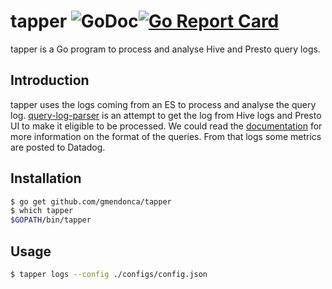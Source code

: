 # tapper ![GoDoc](https://godoc.org/github.com/gmendonca/tapper?status.svg)[![Go Report Card](https://goreportcard.com/badge/github.com/gmendonca/tapper)](https://goreportcard.com/report/github.com/gmendonca/tapper)

tapper is a Go program to process and analyse Hive and Presto query logs.

## Introduction

tapper uses the logs coming from an ES to process and analyse the query log.
[query-log-parser](https://github.com/gmendonca/query-log-parser) is an attempt to get the log
from Hive logs and Presto UI to make it eligible to be processed. We could read the [documentation](https://github.com/gmendonca/query-log-parser/blob/master/README.md)
for more information on the format of the queries. From that logs some metrics are posted to Datadog.

## Installation

```sh
$ go get github.com/gmendonca/tapper
$ which tapper
$GOPATH/bin/tapper
```

## Usage

```sh
$ tapper logs --config ./configs/config.json
```

